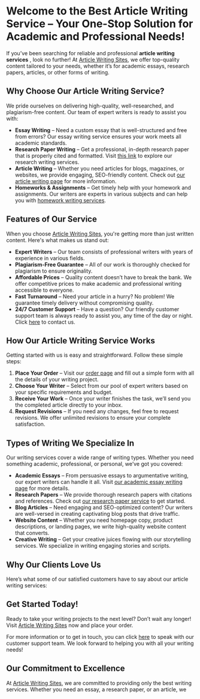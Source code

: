 # Welcome to the Best Article Writing Service – Your One-Stop Solution for Academic and Professional Needs!

If you’ve been searching for reliable and professional **article writing services** , look no further! At [Article Writing Sites](https://tinyurl.com/topessay?keyword=article+writing+sites), we offer top-quality content tailored to your needs, whether it’s for academic essays, research papers, articles, or other forms of writing.

## Why Choose Our Article Writing Service?

We pride ourselves on delivering high-quality, well-researched, and plagiarism-free content. Our team of expert writers is ready to assist you with:

- **Essay Writing** – Need a custom essay that is well-structured and free from errors? Our essay writing service ensures your work meets all academic standards.
- **Research Paper Writing** – Get a professional, in-depth research paper that is properly cited and formatted. Visit [this link](https://tinyurl.com/topessay?keyword=article+writing+sites) to explore our research writing services.
- **Article Writing** – Whether you need articles for blogs, magazines, or websites, we provide engaging, SEO-friendly content. Check out [our article writing page](https://tinyurl.com/topessay?keyword=article+writing+sites) for more information.
- **Homeworks & Assignments** – Get timely help with your homework and assignments. Our writers are experts in various subjects and can help you with [homework writing services](https://tinyurl.com/topessay?keyword=article+writing+sites).

## Features of Our Service

When you choose [Article Writing Sites](https://tinyurl.com/topessay?keyword=article+writing+sites), you're getting more than just written content. Here's what makes us stand out:

- **Expert Writers** – Our team consists of professional writers with years of experience in various fields.
- **Plagiarism-Free Guarantee** – All of our work is thoroughly checked for plagiarism to ensure originality.
- **Affordable Prices** – Quality content doesn’t have to break the bank. We offer competitive prices to make academic and professional writing accessible to everyone.
- **Fast Turnaround** – Need your article in a hurry? No problem! We guarantee timely delivery without compromising quality.
- **24/7 Customer Support** – Have a question? Our friendly customer support team is always ready to assist you, any time of the day or night. Click [here](https://tinyurl.com/topessay?keyword=article+writing+sites) to contact us.

## How Our Article Writing Service Works

Getting started with us is easy and straightforward. Follow these simple steps:

1. **Place Your Order** – Visit our [order page](https://tinyurl.com/topessay?keyword=article+writing+sites) and fill out a simple form with all the details of your writing project.
2. **Choose Your Writer** – Select from our pool of expert writers based on your specific requirements and budget.
3. **Receive Your Work** – Once your writer finishes the task, we’ll send you the completed article directly to your inbox.
4. **Request Revisions** – If you need any changes, feel free to request revisions. We offer unlimited revisions to ensure your complete satisfaction.

## Types of Writing We Specialize In

Our writing services cover a wide range of writing types. Whether you need something academic, professional, or personal, we’ve got you covered:

- **Academic Essays** – From persuasive essays to argumentative writing, our expert writers can handle it all. Visit [our academic essay writing page](https://tinyurl.com/topessay?keyword=article+writing+sites) for more details.
- **Research Papers** – We provide thorough research papers with citations and references. Check out [our research paper service](https://tinyurl.com/topessay?keyword=article+writing+sites) to get started.
- **Blog Articles** – Need engaging and SEO-optimized content? Our writers are well-versed in creating captivating blog posts that drive traffic.
- **Website Content** – Whether you need homepage copy, product descriptions, or landing pages, we write high-quality website content that converts.
- **Creative Writing** – Get your creative juices flowing with our storytelling services. We specialize in writing engaging stories and scripts.

## Why Our Clients Love Us

Here’s what some of our satisfied customers have to say about our article writing services:

## Get Started Today!

Ready to take your writing projects to the next level? Don’t wait any longer! Visit [Article Writing Sites](https://tinyurl.com/topessay?keyword=article+writing+sites) now and place your order.

For more information or to get in touch, you can click [here](https://tinyurl.com/topessay?keyword=article+writing+sites) to speak with our customer support team. We look forward to helping you with all your writing needs!

## Our Commitment to Excellence

At [Article Writing Sites](https://tinyurl.com/topessay?keyword=article+writing+sites), we are committed to providing only the best writing services. Whether you need an essay, a research paper, or an article, we

